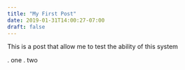 ```yaml
---
title: "My First Post"
date: 2019-01-31T14:00:27-07:00
draft: false
---
```


This is a post that allow me to test the ability of this system

. one
. two